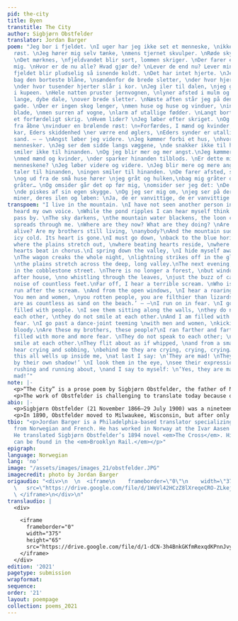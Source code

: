 ```yaml
---
pid: the-city
title: Byen
transtitle: The City
author: Sigbjørn Obstfelder
translator: Jordan Barger
poem: "Jeg bor i fjeldet. \nI uger har jeg ikke set et menneske, \nikke hørt min egen
  røst. \nJeg hører mig selv tænke, \nmens tjernet skvulper. \nRøde skyer drager forbi.
  \nDet mørknes, \nfjeldvandet blir sort, lommen skriger. \nDer farer en angst igjennem
  mig. \nHvor er de nu alle? Hvad gjør de? \nLever de end nu? Lever mine brødre, \nmenneskene?\nOg
  fjeldet blir pludselig så isnende koldt. \nDet har intet hjerte. \nJeg må ned,
  bag den borteste blåne, \nsøndenfor de brede sletter, \nder hvor hjerter slår,
  \nder hvor tusender hjerter slår i kor. \nJeg iler til dalen, \njeg gjemmer mig
  i kupeen. \nHele natten pruster jernvognen, \nlyner afsted i mulm og mørke, \ngjennem
  lange, dybe dale, \nover brede sletter. \nNæste aften står jeg på den stenlagte
  gade. \nDer er ingen skog lenger, \nmen huse og huse og vinduer, \ningen sus gjennem
  blade, \nmen surren af vogne, \nlarm af utallige fødder. \nLangt borte hører jeg
  et forfærdeligt skrig. \nHvem lider? \nJeg løber efter skriget. \nOg jeg hører ud
  fra åbne \nvinduer en brølende røst: \n«Forfærdes, I mænd og kvinder, \nI rådne
  kar, Eders skiddenhed \ner værre end øglers, \nEders synder er utallige \nsom havets
  sand. – – \nAngst løber jeg videre. \nJeg kømmer forbi et hus, \nhvor der er mange
  mennesker. \nJeg ser dem sidde langs væggene, \nde snakker ikke til hinanden, \nde
  smiler ikke til hinanden. \nOg jeg blir mer og mer angst.\nJeg kømmer forbi dansebuler
  \nmed mænd og kvinder, \nder sparker hinanden tilblods. \nEr dette mine brødre,
  menneskene? \nJeg løber videre og videre. \nJeg blir mere og mere angst. \nIngen
  taler til hinanden, \ningen smiler til hinanden. \nDe farer afsted, som var de piskede,
  \nog ud fra de små huse hører \njeg gråt og hulken,\nbag mig gråter det, gråter,
  gråter… \nOg omsider går det op før mig, \nomsider ser jeg det: \nDe er vanvittige,
  \nde piskes af sin egen skygge. \nOg jeg ser mig om, \njeg ser på deres øine, \nderes
  miner, deres ilen og løben: \nJa, de er vanvittige, de er vanvittige. "
transpoem: "I live in the mountain. \nI have not seen another person in weeks, \nnor
  heard my own voice. \nWhile the pond ripples I can hear myself think.\nRed clouds
  pass by. \nThe sky darkens, \nthe mountain water blackens, the loon cries.\nFear
  spreads through me. \nWhere are they now? What are they doing? \nAre they still
  alive? Are my brothers still living, \nanybody?\nAnd the mountain suddenly \nbecomes
  icy cold. Its heart is gone.\nI must go down, \nback to the blue horizon, \nsouthward
  where the plains stretch out, \nwhere beating hearts reside, \nwhere a thousand
  hearts beat in chorus.\nI spring down the valley, \nI hide myself away in a compartment.
  \nThe wagon creaks the whole night, \nlightning strikes off in the gloom and darkness,
  \nthe plains stretch across the deep, long valley.\nThe next evening, \nI stand
  in the cobblestone street. \nThere is no longer a forest, \nbut windows and house
  after house, \nno whistling through the leaves, \njust the buzz of carts, \nthe
  noise of countless feet.\nFar off, I hear a terrible scream. \nWho is that suffering?\nI
  run after the scream. \nAnd from the open windows, \nI hear a roaring voice:\n‘Terrible!
  You men and women, \nyou rotten people, you are filthier than lizards. \nYour sins
  are as countless as sand on the beach.’ – –\nI run on in fear. \nI go past a house
  filled with people. \nI see them sitting along the walls, \nthey do not speak to
  each other, \nthey do not smile at each other.\nAnd I am filled with more and more
  fear. \nI go past a dance-joint teeming \nwith men and women, \nkicking each other
  bloody.\nAre these my brothers, these people?\nI ran farther and farther. \nI am
  filled with more and more fear. \nThey do not speak to each other; \nthey do not
  smile at each other.\nThey flit about as if whipped, \nand from a small house \nI
  hear crying and sobbing, \nbehind me they are crying, crying, crying…\nAnd at last
  this all wells up inside me, \nat last I say: \n‘They are mad! \nThey are whipped
  by their own shadow!’ \nI look them in the eye, \nsee their expressions,\nsee them
  rushing and running about, \nand I say to myself: \n‘Yes, they are mad, they are
  mad!’"
note: |-
  <p>“The City” is a prose poem by Sigbjørn Obstfelder, the father of Norwegian modernist poetry. This poem is an exceptionally good example of his work because it depicts the anxiety of Norway’s transition from a rural, pastoral society to an industrialized, modern nation. We see a country-dwelling Norwegian decide to make his way into town for a wholesome reason, only to experience an anxiety attack similar to that portrayed in Munch’s <em>Scream</em>.</p>
  <p>The work of Obstfelder is challenging to translate today because of the interlingual nature of late nineteenth-century Norway. Still a young nation at the time, Norway was heavily Danish but was emerging as modern Bokmål. Beyond that, stylistically, Obstfelder has a jerky, hyphenated style that says much with few words. The former reveals his nervous nature and the latter puts him firmly in the Norwegian tradition.</p>
abio: |-
  <p>Sigbjørn Obstfelder (21 November 1866–29 July 1900) was a nineteenth-century Norwegian writer, a close friend of Edvard Munch, an inspiration to Rainier Maria Rilke, and the father of modernist Norwegian poetry. His poem “Jeg Ser” is known by all Norwegians and mimics the sense of alienation depicted in Munch’s famous painting <em>The Scream.</em></p>
  <p>In 1890, Obstfelder moved to Milwaukee, Wisconsin, but after only a year, he had a nervous breakdown and returned to Norway. After several years of moving around with the Norwegian intellectual scene, he died of tuberculosis at the age of thirty-three on the same day as the birth of his only child Lili.</p>
tbio: "<p>Jordan Barger is a Philadelphia-based translator specializing in translations
  from Norwegian and French. He has worked in Norway at the Ivar Aasen Center in Ørsta.
  He translated Sigbjørn Obstfelder’s 1894 novel <em>The Cross</em>. His translations
  can be found in the <em>Brooklyn Rail.</em></p>"
epigraph: 
language: Norwegian
lang: 'no'
image: "/assets/images/images_21/obstfelder.JPG"
imagecredit: photo by Jordan Barger
origaudio: "<div>\n  \n  <iframe\n    frameborder=\"0\"\n    width=\"375\"\n    height=\"65\"\n
  \   src=\"https://drive.google.com/file/d/1WeVl42HCzZ8lXreqeCRO-ZLkejwhAM6y/preview\">\n
  \ </iframe>\n</div>\n"
translaudio: |
  <div>

    <iframe
      frameborder="0"
      width="375"
      height="65"
      src="https://drive.google.com/file/d/1-dCN-3h4BnkGKfmRexqdKPnnJvyN8g3s/preview">
    </iframe>
  </div>
edition: '2021'
pagetype: submission
wrapformat: 
sequence: 
order: '21'
layout: poempage
collection: poems_2021
---
```

